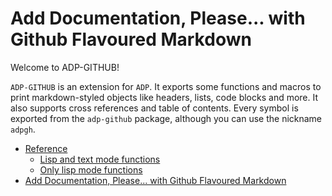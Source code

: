 <h1 id="HEADER:ADP-GITHUB:HEADERTAG917">Add Documentation, Please... with Github Flavoured Markdown</h1>

Welcome to ADP-GITHUB!

``` ADP-GITHUB ``` is an extension for ``` ADP ```. It exports some functions and macros to print markdown-styled objects like headers, lists, code blocks and more. It also supports cross references and table of contents. Every symbol is exported from the ``` adp-github ``` package, although you can use the nickname ``` adpgh ```.

* <a href="/docs/src/functions.md#HEADER:ADP-GITHUB:HEADERTAG772">Reference</a>
  * <a href="/docs/src/functions.md#HEADER:ADP-GITHUB:HEADERTAG773">Lisp and text mode functions</a>
  * <a href="/docs/src/functions.md#HEADER:ADP-GITHUB:HEADERTAG844">Only lisp mode functions</a>
* <a href="/README.md#HEADER:ADP-GITHUB:HEADERTAG917">Add Documentation, Please... with Github Flavoured Markdown</a>
